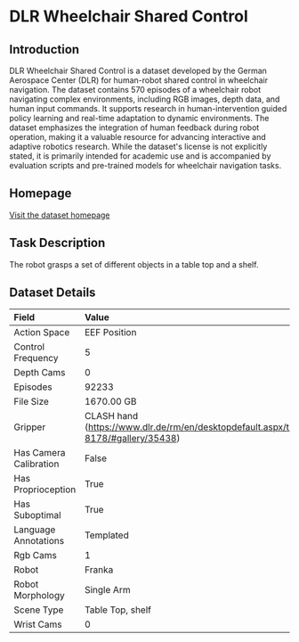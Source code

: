 # DLR Wheelchair Shared Control


## Introduction

DLR Wheelchair Shared Control is a dataset developed by the German Aerospace Center (DLR) for human-robot shared control in wheelchair navigation. The dataset contains 570 episodes of a wheelchair robot navigating complex environments, including RGB images, depth data, and human input commands. It supports research in human-intervention guided policy learning and real-time adaptation to dynamic environments. The dataset emphasizes the integration of human feedback during robot operation, making it a valuable resource for advancing interactive and adaptive robotics research. While the dataset's license is not explicitly stated, it is primarily intended for academic use and is accompanied by evaluation scripts and pre-trained models for wheelchair navigation tasks.


## Homepage

[Visit the dataset homepage](https://ieeexplore.ieee.org/document/9341156)


## Task Description

The robot grasps a set of different objects in a table top and a shelf.


## Dataset Details

| Field                            | Value                    |
|:---------------------------------|:-------------------------|
| Action Space                     | EEF Position           |
| Control Frequency                     | 5           |
| Depth Cams                     | 0           |
| Episodes                     | 92233           |
| File Size                     |  1670.00 GB           |
| Gripper                     | CLASH hand (https://www.dlr.de/rm/en/desktopdefault.aspx/tabid-8178/#gallery/35438)           |
| Has Camera Calibration                     | False           |
| Has Proprioception                     | True           |
| Has Suboptimal                     | True           |
| Language Annotations                     | Templated           |
| Rgb Cams                     | 1           |
| Robot                     | Franka           |
| Robot Morphology                     | Single Arm           |
| Scene Type                     | Table Top, shelf           |
| Wrist Cams                     | 0           |


